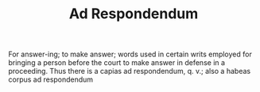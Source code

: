 ---
title: Ad Respondendum
permalink: "/definitions/ad-respondendum.html"
body: For answer-ing; to make answer; words used in certain writs employed for bringing
  a person before the court to make answer in defense in a proceeding. Thus there
  is a capias ad respondendum, q. v.; also a habeas corpus ad respondendum
published_at: '2018-07-07'
layout: post
---
